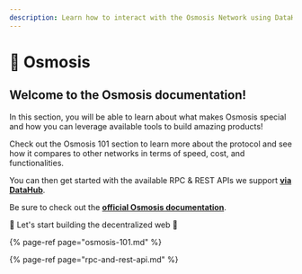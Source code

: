 ```yaml
---
description: Learn how to interact with the Osmosis Network using DataHub
---
```


# 🧪 Osmosis

## Welcome to the Osmosis documentation!

In this section, you will be able to learn about what makes Osmosis special and how you can leverage available tools to build amazing products!

Check out the Osmosis 101 section to learn more about the protocol and see how it compares to other networks in terms of speed, cost, and functionalities.

You can then get started with the available RPC & REST APIs we support [**via DataHub**](https://datahub.figment.io/sign_up?service=osmosis).

Be sure to check out the [**official Osmosis documentation**](https://github.com/osmosis-labs/osmosis).

🚀 Let's start building the decentralized web 🚀[  
](https://learn.figment.io/network-documentation/secret/secret-101)

{% page-ref page="osmosis-101.md" %}

{% page-ref page="rpc-and-rest-api.md" %}







